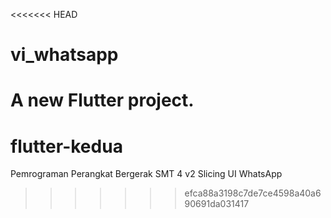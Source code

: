 <<<<<<< HEAD
# vi_whatsapp

A new Flutter project.
=======
# flutter-kedua
Pemrograman Perangkat Bergerak SMT 4 v2
Slicing UI WhatsApp
>>>>>>> efca88a3198c7de7ce4598a40a690691da031417

